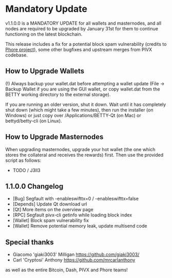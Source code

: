 Mandatory Update
====================

v1.1.0.0 is a MANDATORY UPDATE for all wallets and masternodes, and all nodes are required to be upgraded by January 31st for them to continue functioning on the latest blockchain.

This release includes a fix for a potential block spam vulnerability (credits to <a href="https://github.com/phoreproject">Phore project</a>), some other bugfixes and upstream merges from PIVX codebase.


How to Upgrade Wallets
--------------
(!) Always backup your wallet.dat before attempting a wallet update (File -> Backup Wallet if you are using the GUI wallet, or copy wallet.dat from the BETTY working directory to the external storage).

If you are running an older version, shut it down. Wait until it has completely
shut down (which might take a few minutes), then run the
installer (on Windows) or just copy over /Applications/BETTY-Qt (on Mac) or
bettyd/betty-cli (on Linux).


How to Upgrade Masternodes
--------------
When upgrading masternodes, upgrade your hot wallet (the one which stores the collateral and receives the rewards) first. Then use the provided script as follows:

 - TODO / J3ll3


1.1.0.0 Changelog
----------------

- [Bug] Segfault with -enableswifttx=0 / -enableswifttx=false
- [Depends] Update Qt download url
- [Qt] More items on the overview page
- [RPC] Segfault pivx-cli getinfo while loading block index
- [Wallet] Block spam vulnerability fix
- [Wallet] Remove potential memory leak, update multisend code


Special thanks
--------

- Giacomo 'giaki3003' Milligan https://github.com/giaki3003/
- Carl 'Cryptosi' Anthony https://github.com/mrcarlanthony

as well as the entire Bitcoin, Dash, PIVX and Phore teams!
